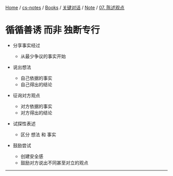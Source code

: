 [Home](https://mengxianbin.github.io) /
[cs-notes](https://mengxianbin.github.io/cs-notes/site) /
[Books](https://mengxianbin.github.io/cs-notes/site/Books) /
[关键对话](https://mengxianbin.github.io/cs-notes/site/Books/%E5%85%B3%E9%94%AE%E5%AF%B9%E8%AF%9D) /
[Note](https://mengxianbin.github.io/cs-notes/site/Books/%E5%85%B3%E9%94%AE%E5%AF%B9%E8%AF%9D/Note) /
[07. 陈述观点](https://mengxianbin.github.io/cs-notes/site/Books/%E5%85%B3%E9%94%AE%E5%AF%B9%E8%AF%9D/Note/07.%20%E9%99%88%E8%BF%B0%E8%A7%82%E7%82%B9)

# 循循善诱 而非 独断专行

- 分享事实经过
    - 从最少争议的事实开始

- 说出想法
    - 自己依据的事实
    - 自己得出的结论

- 征询对方观点
    - 对方依据的事实
    - 对方得出的结论

- 试探性表述
    - 区分 想法 和 事实

- 鼓励尝试
    - 创建安全感
    - 鼓励对方说出不同甚至对立的观点

---
